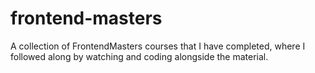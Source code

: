 # frontend-masters
A collection of FrontendMasters courses that I have completed, where I followed along by watching and coding alongside the material.
